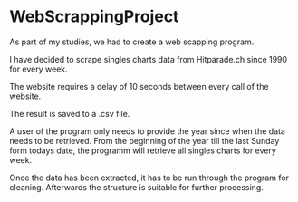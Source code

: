 # WebScrappingProject
As part of my studies, we had to create a web scapping program.

I have decided to scrape singles charts data from Hitparade.ch since 1990 for every week.

The website requires a delay of 10 seconds between every call of the website.

The result is saved to a .csv file.

A user of the program only needs to provide the year since when the data needs to be retrieved.
From the beginning of the year till the last Sunday form todays date, the programm will retrieve all singles charts for every week.

Once the data has been extracted, it has to be run through the program for cleaning. Afterwards the structure is suitable for further processing.
